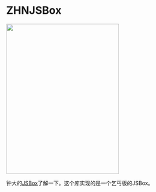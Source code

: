 # ZHNJSBox

<img src="https://raw.githubusercontent.com/zhnnnnn/ZHNJSBox/master/jsbox.gif" width="300" height="400" />

钟大的[JSBox](https://itunes.apple.com/cn/app/jsbox-%E5%88%9B%E9%80%A0%E4%BD%A0%E8%87%AA%E5%B7%B1%E7%9A%84%E5%B7%A5%E5%85%B7/id1312014438?mt=8)了解一下。这个库实现的是一个乞丐版的JSBox。

